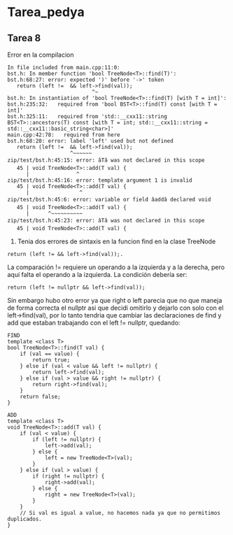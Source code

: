 # Tarea_pedya

## Tarea 8

Error en la compilacion
```
In file included from main.cpp:11:0:
bst.h: In member function 'bool TreeNode<T>::find(T)':
bst.h:68:27: error: expected ')' before '->' token
   return (left !=  && left->find(val));
                           ^~
bst.h: In instantiation of 'bool TreeNode<T>::find(T) [with T = int]':
bst.h:235:32:   required from 'bool BST<T>::find(T) const [with T = int]'
bst.h:325:11:   required from 'std::__cxx11::string BST<T>::ancestors(T) const [with T = int; std::__cxx11::string = std::__cxx11::basic_string<char>]'
main.cpp:42:78:   required from here
bst.h:68:20: error: label 'left' used but not defined
   return (left !=  && left->find(val));
                    ^~~~~~~ 
zip/test/bst.h:45:15: error: âTâ was not declared in this scope
   45 | void TreeNode<T>::add(T val) {
      |               ^
zip/test/bst.h:45:16: error: template argument 1 is invalid
   45 | void TreeNode<T>::add(T val) {
      |                ^
zip/test/bst.h:45:6: error: variable or field âaddâ declared void
   45 | void TreeNode<T>::add(T val) {
      |      ^~~~~~~~~~~
zip/test/bst.h:45:23: error: âTâ was not declared in this scope
   45 | void TreeNode<T>::add(T val) {

```
1. Tenia dos errores de sintaxis en la funcion find en la clase TreeNode<T>
```
return (left != && left->find(val));.
```
La comparación != requiere un operando a la izquierda y a la derecha, pero aquí falta el operando a la izquierda. La condición debería ser:
```
return (left != nullptr && left->find(val));
```
Sin embargo hubo otro error ya que right o left parecia que no que maneja de forma correcta el nullptr asi que decidi omitirlo y dejarlo con solo con el left->find(val), por lo tanto tendria que cambiar las declaraciones de find y add que estaban trabajando con el left != nullptr, quedando:
```
FIND
template <class T>
bool TreeNode<T>::find(T val) {
    if (val == value) {
        return true;
    } else if (val < value && left != nullptr) {
        return left->find(val);
    } else if (val > value && right != nullptr) {
        return right->find(val);
    }
    return false;
}

ADD
template <class T>
void TreeNode<T>::add(T val) {
    if (val < value) {
        if (left != nullptr) {
            left->add(val);
        } else {
            left = new TreeNode<T>(val);
        }
    } else if (val > value) {
        if (right != nullptr) {
            right->add(val);
        } else {
            right = new TreeNode<T>(val);
        }
    }
    // Si val es igual a value, no hacemos nada ya que no permitimos duplicados.
}
```




















